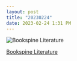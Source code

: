 ```yaml
---
layout: post
title: "20230224"
date: 2023-02-24 1:31 PM
---
```


<p><img style="display:block;margin-left:auto;margin-right:auto;" src="https://ninazumel.com/short_thoughts/assets/images/bookspine_lit.jpg" alt="Bookspine Literature" border="0" /></p>

[Bookspine Literature](https://multoghost.wordpress.com/2012/05/07/book-spine-literature/)